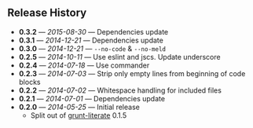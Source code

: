 ## Release History

- **0.3.2** &mdash; *2015-08-30* &mdash; Dependencies update
- **0.3.1** &mdash; *2014-12-21* &mdash; Dependencies update
- **0.3.0** &mdash; *2014-12-21* &mdash; `--no-code` &amp; `--no-meld`
- **0.2.5** &mdash; *2014-10-11* &mdash; Use eslint and jscs. Update underscore
- **0.2.4** &mdash; *2014-07-18* &mdash; Use commander
- **0.2.3** &mdash; *2014-07-03* &mdash; Strip only empty lines from beginning of code blocks
- **0.2.2** &mdash; *2014-07-02* &mdash; Whitespace handling for included files
- **0.2.1** &mdash; *2014-07-01* &mdash; Dependencies update
- **0.2.0** &mdash; *2014-05-25* &mdash; Initial release
	- Split out of [grunt-literate](https://github.com/phadej/grunt-literate) 0.1.5
